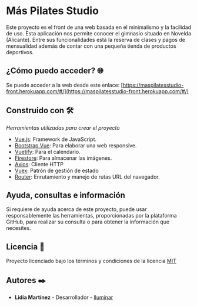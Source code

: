 # Más Pilates Studio

Este proyecto es el front de una web basada en el minimalismo y la facilidad de uso. Esta aplicación nos permite conocer el gimnasio situado en Novelda (Alicante). Entre sus funcionalidades está la reserva de clases y pagos de mensualidad además de contar con una pequeña tienda de productos deportivos.

## ¿Cómo puedo acceder? 🌐
Se puede acceder a la web desde este enlace: [https://maspilatesstudio-front.herokuapp.com/#/](https://maspilatesstudio-front.herokuapp.com/#/)

## Construido con 🛠️
_Herramientas utilizadas para crear el proyecto_

* [Vue.js](https://vuejs.org/):  Framework de JavaScript.
* [Bootstrap Vue](https://bootstrap-vue.org/): Para elaborar una web responsive.
* [Vuetify](https://vuetifyjs.com/en/components/calendars/#usage): Para el calendario.
* [Firestore](https://firebase.google.com/products/firestore): Para almacenar las imágenes.
* [Axios](https://axios-http.com/es/docs/intro): Cliente HTTP
* [Vuex](https://vuex.vuejs.org/): Patrón de gestión de estado
* [Router](https://router.vuejs.org/): Enrutamiento y manejo de rutas URL del navegador.

## Ayuda, consultas e información
Si requiere de ayuda acerca de este proyecto, puede usar responsablemente las herramientas, proporcionadas por la plataforma GitHub, para realizar su consulta o para obtener la información que necesites.

## Licencia 📄
Proyecto licenciado bajo los términos y condiciones de la licencia [MIT](https://github.com/MasPilatesStudio/maspilatesstudio_front/blob/main/README.md)

## Autores ✒️
*  **Lidia Martínez** - Desarrollador - [lluminar](https://github.com/lluminar)
